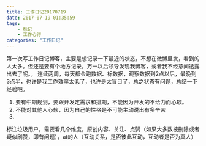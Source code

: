 ```yaml
---
title: 工作日记20170719
date: 2017-07-19 01:35:59
tags:
    - 标记
    - 工作心得
categories: "工作日记"
---
```

第一次写工作日记博客，主要是想记录一下最近的状态，不想在微博里发，看到的人太多。但还是要有个地方记录，万一以后领导发现我博客，或者我不经意间透露出去了呢。。
连续两周，每天都会跑数据、标数据，观察数据到2点以后，最晚到3点半，也许是我工作效率太低了，也许是太盲目了，总之状态有问题，总结一下经验吧。
1. 要有中期规划，要跟开发定需求和排期，不能因为开发的不给力而心软。
2. 不能对其他人心软，因为自己的性格是不可能主动说出有多辛苦
3.
标注垃圾用户，需要看几个维度，原创内容、关注、点赞（如果大多数被删除或者疑似刷赞，即有问题），at的人（互动关系，是否彼此互动，互动者是否为真人）

